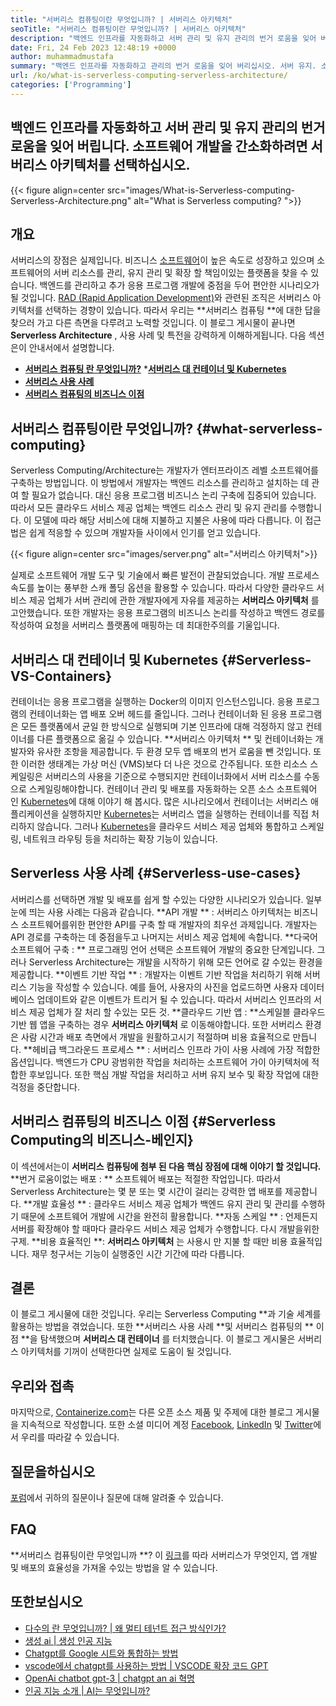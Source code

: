 ```yaml
---
title: "서버리스 컴퓨팅이란 무엇입니까? | 서버리스 아키텍처" 
seoTitle: "서버리스 컴퓨팅이란 무엇입니까? | 서버리스 아키텍처" 
description: "백엔드 인프라를 자동화하고 서버 관리 및 유지 관리의 번거 로움을 잊어 버리십시오. 소프트웨어 개발을 간소화하려면 서버리스 아키텍처를 선택하십시오." 
date: Fri, 24 Feb 2023 12:48:19 +0000
author: muhammadmustafa
summary: "백엔드 인프라를 자동화하고 관리의 번거 로움을 잊어 버리십시오. 서버 유지. 소프트웨어 개발을 간소화하려면 서버리스 아키텍처를 선택하십시오." 
url: /ko/what-is-serverless-computing-serverless-architecture/
categories: ['Programming']
---
```


## 백엔드 인프라를 자동화하고 서버 관리 및 유지 관리의 번거 로움을 잊어 버립니다. 소프트웨어 개발을 간소화하려면 서버리스 아키텍처를 선택하십시오.

{{< figure align=center src="images/What-is-Serverless-computing-Serverless-Architecture.png" alt="What is Serverless computing? ">}}


## 개요
서버리스의 장점은 실제입니다. 비즈니스 [소프트웨어][1]이 높은 속도로 성장하고 있으며 소프트웨어의 서버 리소스를 관리, 유지 관리 및 확장 할 책임이있는 플랫폼을 찾을 수 있습니다. 백엔드를 관리하고 추가 응용 프로그램 개발에 중점을 두어 편안한 시나리오가 될 것입니다. [RAD (Rapid Application Development)][2]와 관련된 조직은 서버리스 아키텍처를 선택하는 경향이 있습니다. 따라서 우리는 **서버리스 컴퓨팅 **에 대한 답을 찾으러 가고 다른 측면을 다루려고 노력할 것입니다. 이 블로그 게시물이 끝나면  **Serverless Architecture**  , 사용 사례 및 특전을 강력하게 이해하게됩니다.
다음 섹션은이 안내서에서 설명합니다.
  * **[서버리스 컴퓨팅 란 무엇입니까?][3]**
  *[**서버리스 대 컨테이너 및 Kubernetes** ][4]
  * **[서버리스 사용 사례][5]**
  * **[서버리스 컴퓨팅의 비즈니스 이점][6]**

## 서버리스 컴퓨팅이란 무엇입니까?   {#what-serverless-computing}
Serverless Computing/Architecture는 개발자가 엔터프라이즈 레벨 소프트웨어를 구축하는 방법입니다. 이 방법에서 개발자는 백엔드 리소스를 관리하고 설치하는 데 관여 할 필요가 없습니다. 대신 응용 프로그램 비즈니스 논리 구축에 집중되어 있습니다. 따라서 모든 클라우드 서비스 제공 업체는 백엔드 리소스 관리 및 유지 관리를 수행합니다. 이 모델에 따라 해당 서비스에 대해 지불하고 지불은 사용에 따라 다릅니다. 이 접근법은 쉽게 적응할 수 있으며 개발자들 사이에서 인기를 얻고 있습니다.

{{< figure align=center src="images/server.png" alt="서버리스 아키텍처">}}

실제로 소프트웨어 개발 도구 및 기술에서 빠른 발전이 관찰되었습니다. 개발 프로세스 속도를 높이는 풍부한 스캐 폴딩 옵션을 활용할 수 있습니다. 따라서 다양한 클라우드 서비스 제공 업체가 서버 관리에 관한 개발자에게 자유를 제공하는 **서버리스 아키텍처** 를 고안했습니다. 또한 개발자는 응용 프로그램의 비즈니스 논리를 작성하고 백엔드 경로를 작성하여 요청을 서버리스 플랫폼에 매핑하는 데 최대한주의를 기울입니다.

## 서버리스 대 컨테이너 및 Kubernetes   {#Serverless-VS-Containers}
컨테이너는 응용 프로그램을 실행하는 Docker의 이미지 인스턴스입니다. 응용 프로그램의 컨테이너화는 앱 배포 오버 헤드를 줄입니다. 그러나 컨테이너화 된 응용 프로그램은 모든 플랫폼에서 균일 한 방식으로 실행되며 기본 인프라에 대해 걱정하지 않고 컨테이너를 다른 플랫폼으로 옮길 수 있습니다.
**서버리스 아키텍처 ** 및 컨테이너화는 개발자와 유사한 조항을 제공합니다. 두 환경 모두 앱 배포의 번거 로움을 뺀 것입니다. 또한 이러한 생태계는 가상 머신 (VMS)보다 더 나은 것으로 간주됩니다. 또한 리소스 스케일링은 서버리스의 사용을 기준으로 수행되지만 컨테이너화에서 서버 리소스를 수동으로 스케일링해야합니다.
컨테이너 관리 및 배포를 자동화하는 오픈 소스 소프트웨어 인 [Kubernetes][7]에 대해 이야기 해 봅시다. 많은 시나리오에서 컨테이너는 서버리스 애플리케이션을 실행하지만 [Kubernetes][7]는 서버리스 앱을 실행하는 컨테이너를 직접 처리하지 않습니다. 그러나 [Kubernetes][7]을 클라우드 서비스 제공 업체와 통합하고 스케일링, 네트워크 라우팅 등을 처리하는 확장 기능이 있습니다.

## Serverless 사용 사례   {#Serverless-use-cases}
서버리스를 선택하면 개발 및 배포를 쉽게 할 수있는 다양한 시나리오가 있습니다. 일부 눈에 띄는 사용 사례는 다음과 같습니다.
**API 개발 ** : 서버리스 아키텍처는 비즈니스 소프트웨어를위한 편안한 API를 구축 할 때 개발자의 최우선 과제입니다. 개발자는 API 경로를 구축하는 데 중점을두고 나머지는 서비스 제공 업체에 속합니다.
**다국어 소프트웨어 구축 : ** 프로그래밍 언어 선택은 소프트웨어 개발의 중요한 단계입니다. 그러나 Serverless Architecture는 개발을 시작하기 위해 모든 언어로 갈 수있는 환경을 제공합니다.
**이벤트 기반 작업 ** : 개발자는 이벤트 기반 작업을 처리하기 위해 서버리스 기능을 작성할 수 있습니다. 예를 들어, 사용자의 사진을 업로드하면 사용자 데이터베이스 업데이트와 같은 이벤트가 트리거 될 수 있습니다. 따라서 서버리스 인프라의 서비스 제공 업체가 잘 처리 할 수있는 모든 것.
**클라우드 기반 앱 : **스케일블 클라우드 기반 웹 앱을 구축하는 경우  **서버리스 아키텍처**  로 이동해야합니다. 또한 서버리스 환경은 사람 시간과 배포 측면에서 개발을 원활하고시기 적절하며 비용 효율적으로 만듭니다.
**헤비급 백그라운드 프로세스 ** : 서버리스 인프라 가이 사용 사례에 가장 적합한 옵션입니다. 백엔드가 CPU 광범위한 작업을 처리하는 소프트웨어 가이 아키텍처에 적합한 후보입니다. 또한 핵심 개발 작업을 처리하고 서버 유지 보수 및 확장 작업에 대한 걱정을 중단합니다.

## 서버리스 컴퓨팅의 비즈니스 이점   {#Serverless Computing의 비즈니스-베인지}
이 섹션에서는이 **서버리스 컴퓨팅에 첨부 된 다음 핵심 장점에 대해 이야기 할 것입니다.** 
**번거 로움이없는 배포 : ** 소프트웨어 배포는 적절한 작업입니다. 따라서 Serverless Architecture는 몇 분 또는 몇 시간이 걸리는 강력한 앱 배포를 제공합니다.
**개발 효율성 ** : 클라우드 서비스 제공 업체가 백엔드 유지 관리 및 관리를 수행하기 때문에 소프트웨어 개발에 시간을 완전히 활용합니다.
**자동 스케일 ** : 언제든지 서버를 확장해야 할 때마다 클라우드 서비스 제공 업체가 수행합니다. 다시 개발을위한 구제.
**비용 효율적인 **:  **서버리스 아키텍처**  는 사용시 만 지불 할 때만 비용 효율적입니다. 재무 청구서는 기능이 실행중인 시간 기간에 따라 다릅니다.

## 결론
이 블로그 게시물에 대한 것입니다. 우리는 Serverless Computing **과 기술 세계를 활용하는 방법을 겪었습니다. 또한 **서버리스 사용 사례  **및 서버리스 컴퓨팅의 **  이점 **을 탐색했으며  **서버리스 대 컨테이너**  를 터치했습니다. 이 블로그 게시물은 서버리스 아키텍처를 기꺼이 선택한다면 실제로 도움이 될 것입니다.

## 우리와 접촉
마지막으로, [Containerize.com][8]는 다른 오픈 소스 제품 및 주제에 대한 블로그 게시물을 지속적으로 작성합니다. 또한 소셜 미디어 계정 [Facebook][9], [LinkedIn][10] 및 [Twitter][11]에서 우리를 따라갈 수 있습니다.

## 질문을하십시오
[포럼][12]에서 귀하의 질문이나 질문에 대해 알려줄 수 있습니다.

## FAQ
**서버리스 컴퓨팅이란 무엇입니까 **?
이 [링크][3]를 따라 서버리스가 무엇인지, 앱 개발 및 배포의 효율성을 가져올 수있는 방법을 알 수 있습니다.

## 또한보십시오
  * [다수의 란 무엇입니까? | 왜 멀티 테넌트 접근 방식인가?][13]
  * [생성 ai | 생성 인공 지능][14]
  * [Chatgpt를 Google 시트와 통합하는 방법][15]
  * [vscode에서 chatgpt를 사용하는 방법 | VSCODE 확장 코드 GPT][16]
  * [OpenAi chatbot gpt-3 | chatgpt an ai 혁명][17]
  * [인공 지능 소개 | AI는 무엇입니까?][18]

  
[1]: https://products.containerize.com/
[2]: https://products.containerize.com/rad/
[3]: #What-is-serverless-computing
[4]: #Serverless-vs-Containers
[5]: #Serverless-use-cases
[6]: #Business-benefits-of-Serverless-Computing
[7]: https://products.containerize.com/devops/kubernetes/
[8]: https://www.containerize.com/
[9]: https://web.facebook.com/containerize
[10]: https://www.linkedin.com/company/containerize/
[11]: https://twitter.com/containerize_co
[12]: https://forum.containerize.com/
[13]: https://blog.containerize.com/programming/what-is-multitenancy-why-a-multi-tenant-approach-2/
[14]: https://blog.containerize.com/artificial-intelligence/what-is-generative-ai-generative-artificial-intelligence/
[15]: https://blog.containerize.com/artificial-intelligence/integrate-chatgpt-with-google-sheets/
[16]: https://blog.containerize.com/artificial-intelligence/how-to-use-chatgpt-in-vscode-the-vscode-extension-codegpt/
[17]: https://blog.containerize.com/artificial-intelligence/what-is-openai-chatbot-gpt-3-chatgpt-an-ai-revolution/
[18]: https://blog.containerize.com/artificial-intelligence/an-introduction-to-artificial-intelligence-what-is-ai/
